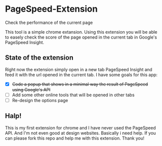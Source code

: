 # PageSpeed-Extension
Check the performance of the current page

This tool is a simple chrome extansion. Using this extension you will be able to easely check the score of the page opened in the current tab in Google's PageSpeed Insight.

## State of the extension
Right now the extension simply open in a new tab PageSpeed Insight and feed it with the url opened in the current tab. I have some goals for this app:
* [x] ~~Code a popup that shows in a minimal way the result of                    PageSpeed using Google's API~~
* [ ] Add some other online tools that will be opened in other tabs
* [ ] Re-design the options page

## Halp!
This is my first extension for chrome and I have never used the PageSpeed API. And I'm not even good at design websites. Basically i need help. If you can please fork this repo and help me with this extension. Thank you!
